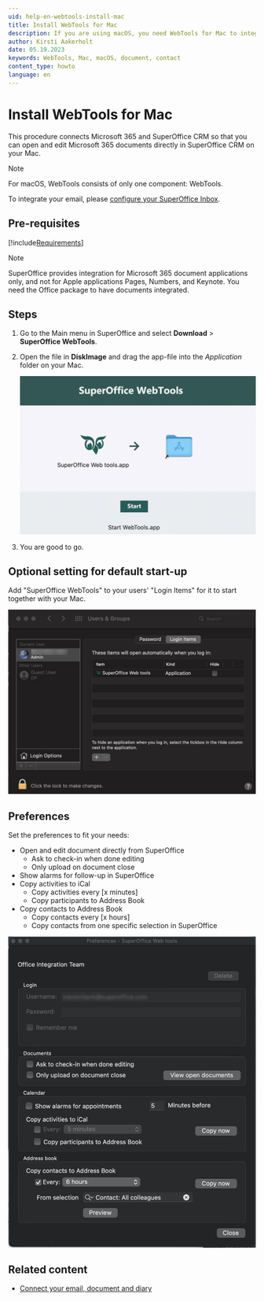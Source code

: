 ```yaml
---
uid: help-en-webtools-install-mac
title: Install WebTools for Mac
description: If you are using macOS, you need WebTools for Mac to integrate your Microsoft 365 document applications with SuperOffice CRM.
author: Kirsti Aakerholt
date: 05.19.2023
keywords: WebTools, Mac, macOS, document, contact
content_type: howto
language: en
---
```


# Install WebTools for Mac

This procedure connects Microsoft 365 and SuperOffice CRM so that you can open and edit Microsoft 365 documents directly in SuperOffice CRM on your Mac.

> [!NOTE]
> For macOS, WebTools consists of only one component: WebTools.
>
> To integrate your email, please [configure your SuperOffice Inbox][1].

## Pre-requisites

[!include[Requirements](includes/pre-req.md)]

> [!NOTE]
> SuperOffice provides integration for Microsoft 365 document applications only, and not for Apple applications Pages, Numbers, and Keynote. You need the Office package to have documents integrated.

## Steps

1. Go to the Main menu in SuperOffice and select **Download** > **SuperOffice WebTools**.

1. Open the file in **DiskImage** and drag the app-file into the *Application* folder on your Mac.

    ![Drag and drop the SuperOffice icon to the Applications folder -screenshot][img2]

1. You are good to go.

## Optional setting for default start-up

Add "SuperOffice WebTools" to your users' "Login Items" for it to start together with your Mac.

![Add SuperOffice WebTools into your Login Items to make the application appear automatically -screenshot][img3]

## Preferences

Set the preferences to fit your needs:

* Open and edit document directly from SuperOffice
  * Ask to check-in when done editing
  * Only upload on document close
* Show alarms for follow-up in SuperOffice
* Copy activities to iCal
  * Copy activities every [x minutes]
  * Copy participants to Address Book
* Copy contacts to Address Book
  * Copy contacts every [x hours]
  * Copy contacts from one specific selection in SuperOffice

![Set the preferences to fit your needs -screenshot][img4]

## Related content

* [Connect your email, document and diary][2]

<!-- Referenced links -->
[1]: ../../../email/inbox/learn/setup.md
[2]: ../../../learn/getting-started/connect-email-doc/index.md

<!-- Referenced images -->
[img2]: ../../../../media/loc/en/webtools/webtools-mac-install.jpg
[img3]: ../../../../media/loc/en/webtools/webtools-mac-login-items.jpg
[img4]: ../../../../media/loc/en/webtools/webtools-mac-preferences.jpg
